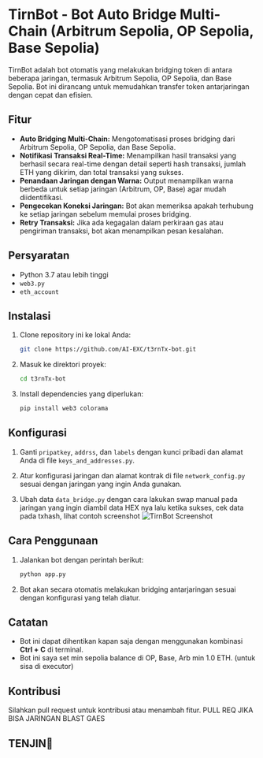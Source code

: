 # TirnBot - Bot Auto Bridge Multi-Chain (Arbitrum Sepolia, OP Sepolia, Base Sepolia)

TirnBot adalah bot otomatis yang melakukan bridging token di antara beberapa jaringan, termasuk 
Arbitrum Sepolia, OP Sepolia, dan Base Sepolia. Bot ini dirancang untuk memudahkan 
transfer token antarjaringan dengan cepat dan efisien.

## Fitur
- **Auto Bridging Multi-Chain:** Mengotomatisasi proses bridging dari Arbitrum Sepolia, OP Sepolia, dan Base Sepolia.
- **Notifikasi Transaksi Real-Time:** Menampilkan hasil transaksi yang berhasil secara real-time dengan detail seperti hash transaksi, jumlah ETH yang dikirim, dan total transaksi yang sukses.
- **Penandaan Jaringan dengan Warna:** Output menampilkan warna berbeda untuk setiap jaringan (Arbitrum, OP, Base) agar mudah diidentifikasi.
- **Pengecekan Koneksi Jaringan:** Bot akan memeriksa apakah terhubung ke setiap jaringan sebelum  memulai proses bridging.
- **Retry Transaksi:** Jika ada kegagalan dalam perkiraan gas atau pengiriman transaksi, bot akan menampilkan pesan kesalahan.

## Persyaratan
- Python 3.7 atau lebih tinggi
- `web3.py`
- `eth_account`
  
## Instalasi

1. Clone repository ini ke lokal Anda:

   ```bash
   git clone https://github.com/AI-EXC/t3rnTx-bot.git
   ```

2. Masuk ke direktori proyek:
   ```bash
   cd t3rnTx-bot
   ```

3. Install dependencies yang diperlukan:
   ```bash
   pip install web3 colorama
   ```

## Konfigurasi

1. Ganti `pripatkey`, `addrss`, dan `labels` dengan kunci pribadi dan alamat Anda di file 
   `keys_and_addresses.py`.

2. Atur konfigurasi jaringan dan alamat kontrak di file `network_config.py` sesuai dengan jaringan 
   yang ingin Anda gunakan.
   
3. Ubah data `data_bridge.py` dengan cara lakukan swap manual pada jaringan yang ingin diambil data HEX nya lalu ketika sukses, cek data pada txhash, lihat contoh screenshot
 ![TirnBot Screenshot](https://github.com/AI-EXC/t3rnTx-bot/blob/main/tirn2.PNG?raw=true)

## Cara Penggunaan

1. Jalankan bot dengan perintah berikut:
   
   ```bash
   python app.py
   ```

2. Bot akan secara otomatis melakukan bridging antarjaringan sesuai dengan konfigurasi yang telah 
   diatur.

## Catatan
- Bot ini dapat dihentikan kapan saja dengan menggunakan kombinasi **Ctrl + C** di terminal.
- Bot ini saya set min sepolia balance di OP, Base, Arb min 1.0 ETH. (untuk sisa di executor)

## Kontribusi
Silahkan pull request untuk kontribusi atau menambah fitur. PULL REQ JIKA BISA JARINGAN BLAST GAES

## TENJIN🚀
